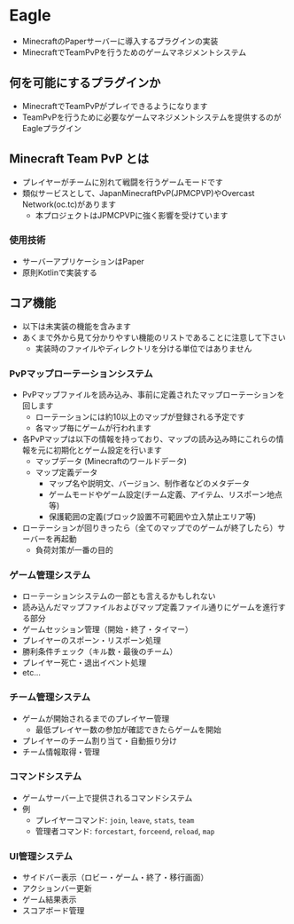 # Eagle

- MinecraftのPaperサーバーに導入するプラグインの実装
- MinecraftでTeamPvPを行うためのゲームマネジメントシステム


## 何を可能にするプラグインか

- MinecraftでTeamPvPがプレイできるようになります
- TeamPvPを行うために必要なゲームマネジメントシステムを提供するのがEagleプラグイン


## Minecraft Team PvP とは

- プレイヤーがチームに別れて戦闘を行うゲームモードです
- 類似サービスとして、JapanMinecraftPvP(JPMCPVP)やOvercast Network(oc.tc)があります
  - 本プロジェクトはJPMCPVPに強く影響を受けています


### 使用技術

- サーバーアプリケーションはPaper
- 原則Kotlinで実装する


## コア機能

- 以下は未実装の機能を含みます
- あくまで外から見て分かりやすい機能のリストであることに注意して下さい
  - 実装時のファイルやディレクトリを分ける単位ではありません

### PvPマップローテーションシステム

- PvPマップファイルを読み込み、事前に定義されたマップローテーションを回します
  - ローテーションには約10以上のマップが登録される予定です
  - 各マップ毎にゲームが行われます
- 各PvPマップは以下の情報を持っており、マップの読み込み時にこれらの情報を元に初期化とゲーム設定を行います
  - マップデータ (Minecraftのワールドデータ)
  - マップ定義データ
    - マップ名や説明文、バージョン、制作者などのメタデータ
    - ゲームモードやゲーム設定(チーム定義、アイテム、リスポーン地点等)
    - 保護範囲の定義(ブロック設置不可範囲や立入禁止エリア等)
- ローテーションが回りきったら（全てのマップでのゲームが終了したら）サーバーを再起動
  - 負荷対策が一番の目的


### ゲーム管理システム

- ローテーションシステムの一部とも言えるかもしれない
- 読み込んだマップファイルおよびマップ定義ファイル通りにゲームを進行する部分
- ゲームセッション管理（開始・終了・タイマー）
- プレイヤーのスポーン・リスポーン処理
- 勝利条件チェック（キル数・最後のチーム）
- プレイヤー死亡・退出イベント処理
- etc...


### チーム管理システム

- ゲームが開始されるまでのプレイヤー管理
  - 最低プレイヤー数の参加が確認できたらゲームを開始
- プレイヤーのチーム割り当て・自動振り分け
- チーム情報取得・管理


### コマンドシステム

- ゲームサーバー上で提供されるコマンドシステム
- 例
  - プレイヤーコマンド: `join`, `leave`, `stats`, `team`
  - 管理者コマンド: `forcestart`, `forceend`, `reload`, `map`


### UI管理システム

- サイドバー表示（ロビー・ゲーム・終了・移行画面）
- アクションバー更新
- ゲーム結果表示
- スコアボード管理
